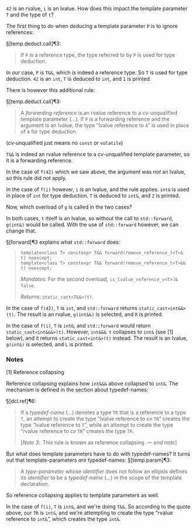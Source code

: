 `42` is an rvalue, `i` is an lvalue. How does this impact the template parameter `T` and the type of `t`?

The first thing to do when deducing a template parameter `P` is to ignore references:

§[temp.deduct.call]¶3:

> If `P` is a reference type, the type referred to by `P` is used for type deduction.

In our case, `P` is `T&&`, which is indeed a reference type. So `T` is used for type deduction. `42` is an `int`, `T` is deduced to `int`, and `1` is printed.

There is however this additional rule:

§[temp.deduct.call]¶3:

> A *forwarding reference* is an rvalue reference to a cv-unqualified template parameter (...). If `P` is a forwarding reference and the argument is an lvalue, the type “lvalue reference to `A`” is used in place of `A` for type deduction.

(cv-unqualified just means no `const` or `volatile`)

`T&&` is indeed an rvalue reference to a cv-unqualified template parameter, so it is a forwarding reference.

In the case of `f(42)` which we saw above, the argument was *not* an lvalue, so this rule did not apply.

In the case of `f(i)` however, `i` *is* an lvalue, and the rule applies. `int&` is used in place of `int` for type deduction. `T` is deduced to `int&`, and `2` is printed.

Now, which overload of `g` is called in the two cases?

In both cases, `t` itself is an lvalue, so without the call to `std::forward`, `g(int&)` would be called. With the use of `std::forward` however, we can change that.

§[forward]¶3 explains what `std::forward` does:

>     template<class T> constexpr T&& forward(remove_reference_t<T>& t) noexcept;
>     template<class T> constexpr T&& forward(remove_reference_t<T>&& t) noexcept;
>
> *Mandates*: For the second overload, `is_lvalue_reference_v<T>` is `false`.
>
> *Returns*: `static_cast<T&&>(t)`.

In the case of `f(42)`, `T` is `int`, and `std::forward` returns `static_cast<int&&>(t)`. The result is an rvalue, `g(int&&)` is selected, and `R` is printed.

In the case of `f(i)`, `T` is `int&`, and `std::forward` would return `static_cast<int&&&>(t)`. However, `int&&& t` collapses to `int&` (see [1] below), and it returns `static_cast<int&>(t)` instead. The result is an lvalue, `g(int&)` is selected, and `L` is printed.

### Notes

[1] Reference collapsing

Reference collapsing explains how `int&&&` above collapsed to `int&`. The mechanism is defined in the section about typedef-names:

§[dcl.ref]¶6:

> If a *typedef-name* (...) denotes a type `TR` that is a reference to a type `T`, an attempt to create the type “lvalue reference to *cv* `TR`” creates the type “lvalue reference to `T`”, while an attempt to create the type “rvalue reference to *cv* `TR`” creates the type `TR`.
>
> [*Note 3*: This rule is known as reference collapsing. — *end note*]

But what does template parameters have to do with typedef-names? It turns out that template-parameters *are* typedef-names: §[temp.param]¶3:

> A *type-parameter* whose *identifier* does not follow an ellipsis defines its *identifier* to be a *typedef-name* (...) in the scope of the template declaration.

So reference collapsing applies to template parameters as well.

In the case of `f(i)`, `T` is `int&`, and we're doing `T&&`. So according to the quote above, our `TR` is `int&`, and we're attempting to create the type “rvalue reference to `int&`”, which creates the type `int&`.